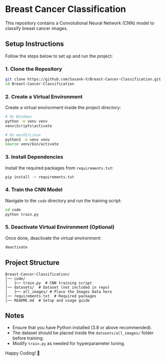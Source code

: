 # Breast Cancer Classification

This repository contains a Convolutional Neural Network (CNN) model to classify breast cancer images.

## Setup Instructions

Follow the steps below to set up and run the project:

### 1. Clone the Repository
```bash
git clone https://github.com/Sasank-V/Breast-Cancer-Classification.git
cd Breast-Cancer-Classification
```

### 2. Create a Virtual Environment
Create a virtual environment inside the project directory:

```bash
# On Windows
python -m venv venv
venv\Scripts\activate

# On macOS/Linux
python3 -m venv venv
source venv/bin/activate
```

### 3. Install Dependencies
Install the required packages from `requirements.txt`:

```bash
pip install -r requirements.txt
```

### 4. Train the CNN Model
Navigate to the `code` directory and run the training script:

```bash
cd code
python train.py
```

### 5. Deactivate Virtual Environment (Optional)
Once done, deactivate the virtual environment:

```bash
deactivate
```

## Project Structure
```
Breast-Cancer-Classification/
│── code/
│   ├── train.py  # CNN training script
│── datasets/  # Dataset (not included in repo)
│   ├── all_images/ # Place the Images Data here
│── requirements.txt  # Required packages
│── README.md  # Setup and usage guide
```

## Notes
- Ensure that you have Python installed (3.8 or above recommended).
- The dataset should be placed inside the `datasets/all_images/` folder before training.
- Modify `train.py` as needed for hyperparameter tuning.

Happy Coding! 🚀

